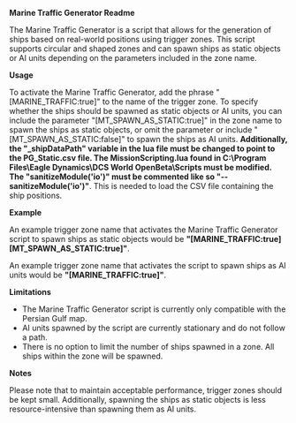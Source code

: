 **Marine Traffic Generator Readme**

The Marine Traffic Generator is a script that allows for the generation of ships based on real-world positions using trigger zones. This script supports circular and shaped zones and can spawn ships as static objects or AI units depending on the parameters included in the zone name.

**Usage**

To activate the Marine Traffic Generator, add the phrase "[MARINE_TRAFFIC:true]" to the name of the trigger zone. To specify whether the ships should be spawned as static objects or AI units, you can include the parameter "[MT_SPAWN_AS_STATIC:true]" in the zone name to spawn the ships as static objects, or omit the parameter or include "[MT_SPAWN_AS_STATIC:false]" to spawn the ships as AI units. **Additionally, the "_shipDataPath" variable in the lua file must be changed to point to the PG_Static.csv file. The MissionScripting.lua found in C:\Program Files\Eagle Dynamics\DCS World OpenBeta\Scripts must be modified. The "sanitizeModule('io')" must be commented like so "--sanitizeModule('io')"**. This is needed to load the CSV file containing the ship positions.

**Example**

An example trigger zone name that activates the Marine Traffic Generator script to spawn ships as static objects would be **"[MARINE_TRAFFIC:true][MT_SPAWN_AS_STATIC:true]"**.

An example trigger zone name that activates the script to spawn ships as AI units would be **"[MARINE_TRAFFIC:true]"**.

**Limitations**

- The Marine Traffic Generator script is currently only compatible with the Persian Gulf map.
- AI units spawned by the script are currently stationary and do not follow a path.
- There is no option to limit the number of ships spawned in a zone. All ships within the zone will be spawned.

**Notes**

Please note that to maintain acceptable performance, trigger zones should be kept small. Additionally, spawning the ships as static objects is less resource-intensive than spawning them as AI units.